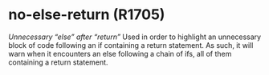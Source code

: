 # no-else-return (R1705)

*Unnecessary “else” after “return”* Used in order to highlight an
unnecessary block of code following an if containing a return statement.
As such, it will warn when it encounters an else following a chain of
ifs, all of them containing a return statement.
